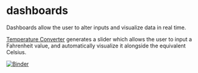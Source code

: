# dashboards

Dashboards allow the user to alter inputs and visualize data in real time. 

[Temperature Converter](https://hub.mybinder.org/user/nwoodr94-dashboards-elgao1xo/notebooks/temperature-dashboard.ipynb) generates a slider which allows the user to input a Fahrenheit value, and automatically visualize it alongside the equivalent Celsius.

[![Binder](https://mybinder.org/badge_logo.svg)](https://hub.mybinder.org/user/nwoodr94-dashboards-elgao1xo/notebooks/temperature-dashboard.ipynb)
